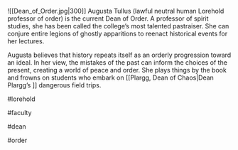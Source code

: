 ![[Dean_of_Order.jpg|300]]
Augusta Tullus (lawful neutral human Lorehold professor of order) is the current Dean of Order. A professor of spirit studies, she has been called the college’s most talented pastraiser. She can conjure entire legions of ghostly apparitions to reenact historical events for her lectures. 

Augusta believes that history repeats itself as an orderly progression toward an ideal. In her view, the mistakes of the past can inform the choices of the present, creating a world of peace and order. She plays things by the book and frowns on students who embark on [[Plargg, Dean of Chaos|Dean Plargg’s ]] dangerous field trips. 

#lorehold

#faculty

#dean

#order
